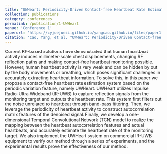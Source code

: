 ```yaml
---
title: "UWHeart: Periodicity-Driven Contact-free Heartbeat Rate Estimation Based on IR-UWB Technology"
collection: publications
category: conferences
permalink: /publication/1-UWHeart
venue: 'Conference 1'
paperurl: 'https://cyjuejuezi.github.io/yangcao.github.io/files/paper1.pdf'
citation: 'Cao, Yang, et al. "UWHeart: Periodicity-Driven Contact-free Heartbeat Rate Estimation Based on IR-UWB Technology." 2024 IEEE International Conference on Bioinformatics and Biomedicine (BIBM). IEEE, 2024.'
---
```

Current RF-based solutions have demonstrated that human heartbeat activity induces millimeter-scale chest displacements, changing RF reflection paths and making contact-free heartbeat monitoring possible. However, human heartbeat activity is very weak and can be hidden by out by the body movements or breathing, which poses significant challenges in accurately extracting heartbeat information. To solve this, in this paper we propose a contact-free heartbeat rate estimation system based on the periodic variation feature, namely UWHeart. UWHeart utilizes Impulse Radio-Ultra Wideband (IR-UWB) to capture reflection signals from the monitoring target and outputs the heartbeat rate. This system first filters out the noise unrelated to heartbeat through band-pass filtering. Then, we leverage the periodicity of heartbeat activity to construct autocorrelation matrix features of the denoised signal. Finally, we develop a one-dimensional Temporal Convolutional Network (TCN) model to realize the mapping between the heartbeat autocorrelation features and actual heartbeats, and accurately estimate the heartbeat rate of the monitoring target. We also implement the UWHeart system on commercial IR-UWB equipment to verify our method through a series of experiments, and the experimental results prove the effectiveness of our method.

